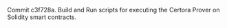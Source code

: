 Commit c3f728a.                    Build and Run scripts for executing the Certora Prover on Solidity smart contracts.